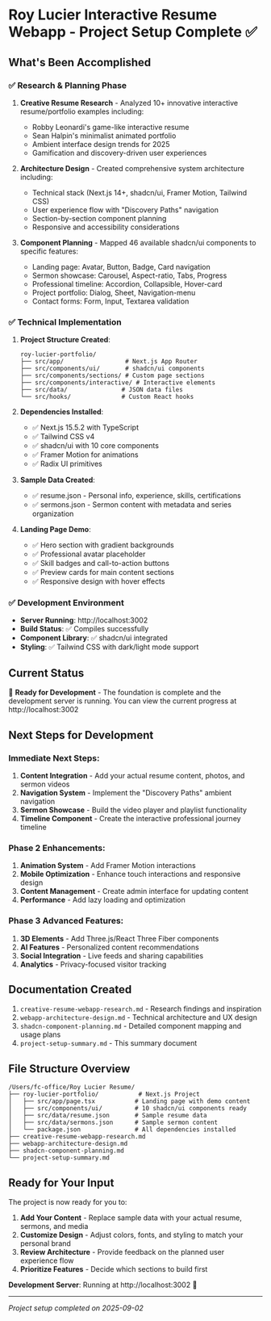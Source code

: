 # Roy Lucier Interactive Resume Webapp - Project Setup Complete ✅

## What's Been Accomplished

### ✅ Research & Planning Phase
1. **Creative Resume Research** - Analyzed 10+ innovative interactive resume/portfolio examples including:
   - Robby Leonardi's game-like interactive resume
   - Sean Halpin's minimalist animated portfolio  
   - Ambient interface design trends for 2025
   - Gamification and discovery-driven user experiences

2. **Architecture Design** - Created comprehensive system architecture including:
   - Technical stack (Next.js 14+, shadcn/ui, Framer Motion, Tailwind CSS)
   - User experience flow with "Discovery Paths" navigation
   - Section-by-section component planning
   - Responsive and accessibility considerations

3. **Component Planning** - Mapped 46 available shadcn/ui components to specific features:
   - Landing page: Avatar, Button, Badge, Card navigation
   - Sermon showcase: Carousel, Aspect-ratio, Tabs, Progress
   - Professional timeline: Accordion, Collapsible, Hover-card
   - Project portfolio: Dialog, Sheet, Navigation-menu
   - Contact forms: Form, Input, Textarea validation

### ✅ Technical Implementation
1. **Project Structure Created**:
   ```
   roy-lucier-portfolio/
   ├── src/app/                 # Next.js App Router
   ├── src/components/ui/       # shadcn/ui components
   ├── src/components/sections/ # Custom page sections
   ├── src/components/interactive/ # Interactive elements
   ├── src/data/               # JSON data files
   └── src/hooks/              # Custom React hooks
   ```

2. **Dependencies Installed**:
   - ✅ Next.js 15.5.2 with TypeScript
   - ✅ Tailwind CSS v4 
   - ✅ shadcn/ui with 10 core components
   - ✅ Framer Motion for animations
   - ✅ Radix UI primitives

3. **Sample Data Created**:
   - ✅ resume.json - Personal info, experience, skills, certifications
   - ✅ sermons.json - Sermon content with metadata and series organization

4. **Landing Page Demo**:
   - ✅ Hero section with gradient backgrounds
   - ✅ Professional avatar placeholder
   - ✅ Skill badges and call-to-action buttons
   - ✅ Preview cards for main content sections
   - ✅ Responsive design with hover effects

### ✅ Development Environment
- **Server Running**: http://localhost:3002
- **Build Status**: ✅ Compiles successfully  
- **Component Library**: ✅ shadcn/ui integrated
- **Styling**: ✅ Tailwind CSS with dark/light mode support

## Current Status
🚀 **Ready for Development** - The foundation is complete and the development server is running. You can view the current progress at http://localhost:3002

## Next Steps for Development

### Immediate Next Steps:
1. **Content Integration** - Add your actual resume content, photos, and sermon videos
2. **Navigation System** - Implement the "Discovery Paths" ambient navigation
3. **Sermon Showcase** - Build the video player and playlist functionality
4. **Timeline Component** - Create the interactive professional journey timeline

### Phase 2 Enhancements:
1. **Animation System** - Add Framer Motion interactions
2. **Mobile Optimization** - Enhance touch interactions and responsive design
3. **Content Management** - Create admin interface for updating content
4. **Performance** - Add lazy loading and optimization

### Phase 3 Advanced Features:
1. **3D Elements** - Add Three.js/React Three Fiber components
2. **AI Features** - Personalized content recommendations
3. **Social Integration** - Live feeds and sharing capabilities
4. **Analytics** - Privacy-focused visitor tracking

## Documentation Created
1. `creative-resume-webapp-research.md` - Research findings and inspiration
2. `webapp-architecture-design.md` - Technical architecture and UX design
3. `shadcn-component-planning.md` - Detailed component mapping and usage plans
4. `project-setup-summary.md` - This summary document

## File Structure Overview
```
/Users/fc-office/Roy Lucier Resume/
├── roy-lucier-portfolio/           # Next.js Project
│   ├── src/app/page.tsx           # Landing page with demo content
│   ├── src/components/ui/         # 10 shadcn/ui components ready
│   ├── src/data/resume.json       # Sample resume data
│   ├── src/data/sermons.json      # Sample sermon content
│   └── package.json               # All dependencies installed
├── creative-resume-webapp-research.md
├── webapp-architecture-design.md
├── shadcn-component-planning.md
└── project-setup-summary.md
```

## Ready for Your Input
The project is now ready for you to:
1. **Add Your Content** - Replace sample data with your actual resume, sermons, and media
2. **Customize Design** - Adjust colors, fonts, and styling to match your personal brand  
3. **Review Architecture** - Provide feedback on the planned user experience flow
4. **Prioritize Features** - Decide which sections to build first

**Development Server**: Running at http://localhost:3002 🚀

---
*Project setup completed on 2025-09-02*